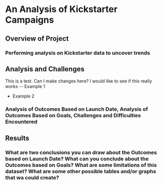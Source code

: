 # An Analysis of Kickstarter Campaigns
## Overview of Project
### Performing analysis on Kickstarter data to uncover trends
## Analysis and Challenges
This is a test. Can I make changes here? I would like to see if this really works
-- Example 1
* Example 2
### Analysis of Outcomes Based on Launch Date, Analysis of Outcomes Based on Goals, Challenges and Difficulties Encountered
## Results
### What are two conclusions you can draw about the Outcomes based on Launch Date? What can you conclude about the Outcomes based on Goals? What are some limitations of this dataset? What are some other possible tables and/or graphs that wa could create?
